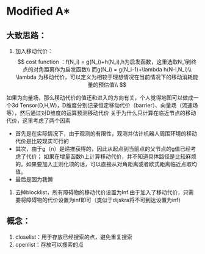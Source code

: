# Modified A*
## 大致思路：
1. 加入移动代价：
$$ 
cost function ：f(N_i) = g(N_i)+h(N_i),h为启发函数，这里选取N_1到终点的对角距离作为启发函数\\
而g(N_i) = g(N_i-1)+\lambda h(N-i,N_i)\\
\lambda 为移动代价，可以定义为相较于理想情况在当前情况下的移动消耗能量的预估值\\
$$

如果为向量场，那么移动代价的值还和进入的方向有关，个人觉得地图可以做成一个3d Tensor(D,H,W)，D维度分别记录恒定移动代价（barrier）、向量场（流速场等），然后通过对D维度的运算预测移动代价
关于为什么只计算在临近节点的移动代价，这里考虑了两个因素
- 首先是在实际情况下，由于观测的有限性，观测并估计机器人周围环境的移动代价是比较现实可行的
- 其次，由于g（n）是递推获得的，因此从起点到当前点的父节点的g值已经考虑了代价；
  如果在增量函数h上计算移动代价，并不知道具体路径是比较麻烦的。如果要加入正则化项的话，可以直接从对角距离或者欧式距离临近点取均值。
- 最后是因为我懒

1. 去掉blocklist，所有障碍物的移动代价设置为Inf.由于加入了移动代价，只需要将障碍物的代价设置为inf即可（类似于dijskra将不可到达设置为inf）

## 概念：
1. closelist：用于存放已经搜索的点，避免重复搜索
2. openlist：存放可以搜索的点

